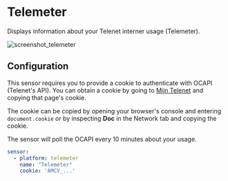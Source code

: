 # Telemeter

Displays information about your Telenet interner usage (Telemeter).

![screenshot_telemeter]()

## Configuration

This sensor requires you to provide a cookie to authenticate with OCAPI (Telenet's API).
You can obtain a cookie by going to [Mijn Telenet](https://mijn.telenet.be) and copying that page's cookie.

The cookie can be copied by opening your browser's console and entering `document.cookie` or by inspecting __Doc__ in the Network tab and copying the cookie.

The sensor will poll the OCAPI every 10 minutes about your usage.

```yaml
sensor:
  - platform: telemeter
    name: "Telemeter"
    cookie: 'AMCV_...'
```
